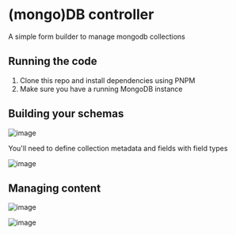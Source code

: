 # (mongo)DB controller

A simple form builder to manage mongodb collections

## Running the code

1. Clone this repo and install dependencies using PNPM
2. Make sure you have a running MongoDB instance

## Building your schemas

![image](https://github.com/user-attachments/assets/2d36cd0e-7293-4612-ae05-f4a620e7e6e0)

You'll need to define collection metadata and fields with field types

![image](https://github.com/user-attachments/assets/32a290e3-f791-45c3-b3a7-972017a8bb92)

## Managing content

![image](https://github.com/user-attachments/assets/a58e93ec-91c3-47d0-a669-6d6ee4b5bc8c)

![image](https://github.com/user-attachments/assets/a71f1257-e7d7-47e3-b849-5d3fe9a76202)
